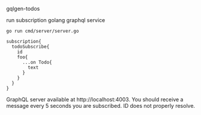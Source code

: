 gqlgen-todos

run subscription golang graphql service
```
go run cmd/server/server.go
```

```
subscription{
  todoSubscribe{
    id
    foo{
      ...on Todo{
        text
      }
    }
  }
} 
```
GraphQL server available at http://localhost:4003.
You should receive a message every 5 seconds you are subscribed. ID does not properly resolve.